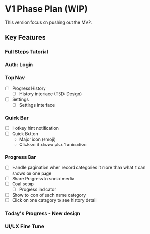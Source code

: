 # V1 Phase Plan (WIP)

This version focus on pushing out the MVP.

## Key Features

### Full Steps Tutorial

### Auth: Login

### Top Nav

- [ ] Progress History
  - [ ] History interface (TBD: Design)
- [ ] Settings
  - [ ] Settings interface

### Quick Bar

- [ ] Hotkey hint notification
- [ ] Quick Button
  - Major icon (emoji)
  - Click on it shows plus 1 animation

### Progress Bar

- [ ] Handle pagination when record categories it more than what it can shows on one page
- [ ] Share Progress to social media
- [ ] Goal setup
  - [ ] Progress indicator
- [ ] Show to icon of each name category
- [ ] Click on one category to see history detail

### Today's Progress - New design

### UI/UX Fine Tune
